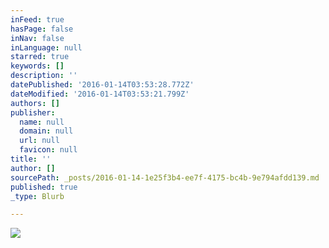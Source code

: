 ```yaml
---
inFeed: true
hasPage: false
inNav: false
inLanguage: null
starred: true
keywords: []
description: ''
datePublished: '2016-01-14T03:53:28.772Z'
dateModified: '2016-01-14T03:53:21.799Z'
authors: []
publisher:
  name: null
  domain: null
  url: null
  favicon: null
title: ''
author: []
sourcePath: _posts/2016-01-14-1e25f3b4-ee7f-4175-bc4b-9e794afdd139.md
published: true
_type: Blurb

---
```

![](https://the-grid-user-content.s3-us-west-2.amazonaws.com/abb3bae0-86fe-4167-ae02-3f7d51bc5aed.png)